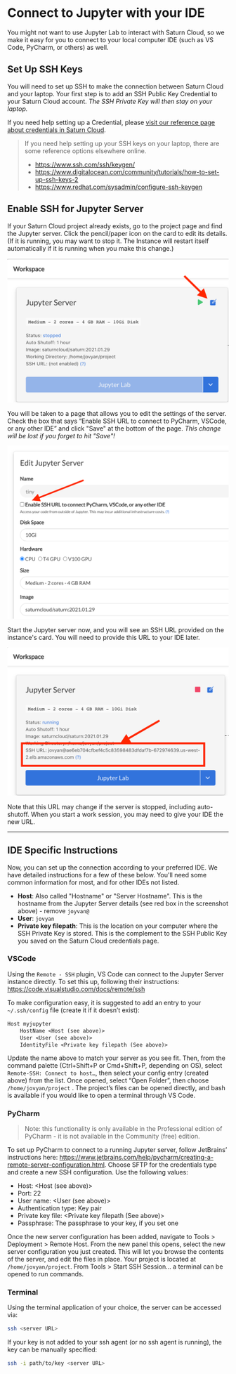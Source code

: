 # Connect to Jupyter with your IDE

You might not want to use Jupyter Lab to interact with Saturn Cloud, so we make it easy for you to connect to your local computer IDE (such as VS Code, PyCharm, or others) as well.

## Set Up SSH Keys

You will need to set up SSH to make the connection between Saturn Cloud and your laptop. Your first step is to add an SSH Public Key Credential to your Saturn Cloud account. *The SSH Private Key will then stay on your laptop.*

If you need help setting up a Credential, please [visit our reference page about credentials in Saturn Cloud](<docs/Using Saturn Cloud/credentials.md>).

> If you need help setting up your SSH keys on your laptop, there are some reference options elsewhere online.
> * <a href="https://www.ssh.com/ssh/keygen/" target='_blank' rel='noopener'>https://www.ssh.com/ssh/keygen/</a>
> * <a href="https://www.digitalocean.com/community/tutorials/how-to-set-up-ssh-keys-2" target='_blank' rel='noopener'>https://www.digitalocean.com/community/tutorials/how-to-set-up-ssh-keys-2</a>
> * <a href="https://www.redhat.com/sysadmin/configure-ssh-keygen" target='_blank' rel='noopener'>https://www.redhat.com/sysadmin/configure-ssh-keygen</a>


## Enable SSH for Jupyter Server
If your Saturn Cloud project already exists, go to the project page and find the Jupyter server. Click the pencil/paper icon on the card to edit its details. (If it is running, you may want to stop it. The Instance will restart itself automatically if it is running when you make this change.)

<img src="/images/docs/ssh1.png" alt="Screenshot of Saturn Cloud Jupyter Server card inside project, with red arrow pointing to the edit button" class="doc-image">

You will be taken to a page that allows you to edit the settings of the server. Check the box that says “Enable SSH URL to connect to PyCharm, VSCode, or any other IDE” and click "Save" at the bottom of the page. *This change will be lost if you forget to hit "Save"!*

<img src="/images/docs/ssh2.png" alt="Screenshot of Saturn Cloud Edit Jupyter Server form, with red arrow pointing to Enable SSH URL button" class="doc-image">

Start the Jupyter server now, and you will see an SSH URL provided on the instance's card. You will need to provide this URL to your IDE later.

<img src="/images/docs/ssh3.png" alt="Screenshot of Jupyter Server card with server running, arrow pointing to SSH URL shown, with box encircling it" class="doc-image">

Note that this URL may change if the server is stopped, including auto-shutoff. When you start a work session, you may need to give your IDE the new URL.

***

## IDE Specific Instructions

Now, you can set up the connection according to your preferred IDE. We have detailed instructions for a few of these below. You'll need some common information for most, and for other IDEs not listed.

* **Host**: Also called "Hostname" or "Server Hostname". This is the hostname from the Jupyter Server details (see red box in the screenshot above) - remove `joyvan@`
* **User**: `jovyan`
* **Private key filepath**: This is the location on your computer where the SSH Private Key is stored. This is the complement to the SSH Public Key you saved on the Saturn Cloud credentials page.

### VSCode

Using the `Remote - SSH` plugin, VS Code can connect to the Jupyter Server instance directly. To set this up, following their instructions: <a href="https://code.visualstudio.com/docs/remote/ssh" target='_blank' rel='noopener'>https://code.visualstudio.com/docs/remote/ssh</a>

To make configuration easy, it is suggested to add an entry to your `~/.ssh/config` file (create it if it doesn’t exist):

```
Host myjupyter
    HostName <Host (see above)>
    User <User (see above)>
    IdentityFile <Private key filepath (See above)>
```

Update the name above to match your server as you see fit. Then, from the command palette (Ctrl+Shift+P or Cmd+Shift+P, depending on OS), select `Remote-SSH: Connect to host…`, then select your config entry (created above) from the list. Once opened, select “Open Folder”, then choose `/home/jovyan/project` . The project’s files can be opened directly, and bash is available if you would like to open a terminal through VS Code.


### PyCharm

> Note: this functionality is only available in the Professional edition of PyCharm - it is not available in the Community (free) edition.

To set up PyCharm to connect to a running Jupyter server, follow JetBrains’ instructions here: <a href="https://www.jetbrains.com/help/pycharm/creating-a-remote-server-configuration.html" target='_blank' rel='noopener'>https://www.jetbrains.com/help/pycharm/creating-a-remote-server-configuration.html</a>. Choose SFTP for the credentials type and create a new SSH configuration. Use the following values:

* Host: <Host (see above)>
* Port: 22
* User name: <User (see above)>
* Authentication type: Key pair
* Private key file: <Private key filepath (See above)>
* Passphrase: The passphrase to your key, if you set one

Once the new server configuration has been added, navigate to Tools > Deployment > Remote Host. From the new panel this opens, select the new server configuration you just created. This will let you browse the contents of the server, and edit the files in place. Your project is located at `/home/jovyan/project`. From Tools > Start SSH Session… a terminal can be opened to run commands.

### Terminal

Using the terminal application of your choice, the server can be accessed via:

```bash
ssh <server URL>
```
If your key is not added to your ssh agent (or no ssh agent is running), the key can be manually specified:

```bash
ssh -i path/to/key <server URL>
```
